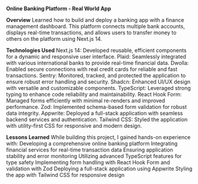**Online Banking Platform - Real World App**

**Overview**
Learned how to build and deploy a banking app with a finance management dashboard. This platform connects multiple bank accounts, displays real-time transactions, and allows users to transfer money to others on the platform using Next.js 14.

**Technologies Used**
Next.js 14: Developed reusable, efficient components for a dynamic and responsive user interface.
Plaid: Seamlessly integrated with various international banks to provide real-time financial data.
Dwolla: Enabled secure connections with real credit cards for reliable and fast transactions.
Sentry: Monitored, tracked, and protected the application to ensure robust error handling and security.
Shadcn: Enhanced UI/UX design with versatile and customizable components.
TypeScript: Leveraged strong typing to enhance code reliability and maintainability.
React Hook Form: Managed forms efficiently with minimal re-renders and improved performance.
Zod: Implemented schema-based form validation for robust data integrity.
Appwrite: Deployed a full-stack application with seamless backend services and authentication.
Tailwind CSS: Styled the application with utility-first CSS for responsive and modern design.

**Lessons Learned**
While building this project, I gained hands-on experience with:
Developing a comprehensive online banking platform
Integrating financial services for real-time transaction data
Ensuring application stability and error monitoring
Utilizing advanced TypeScript features for type safety
Implementing form handling with React Hook Form and validation with Zod
Deploying a full-stack application using Appwrite
Styling the app with Tailwind CSS for responsive design
